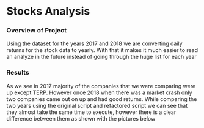 # Stocks Analysis

### Overview of Project

Using the dataset for the years 2017 and 2018 we are converting daily returns for the stock data to yearly. With that it makes it much easier to read an analyze in the future instead of going through the huge list for each year

### Results

As we see in 2017 majority of the companies that we were comparing were up except TERP. However once 2018 when there was a market crash only two companies came out on up and had good returns. While comparing the two years using the original script and refactored script we can see that they almost take the same time to execute, however there is a clear difference between them as shown with the pictures below


